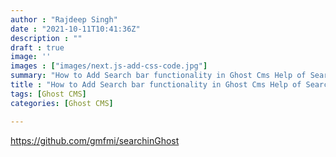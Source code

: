 ```yaml
---
author : "Rajdeep Singh"
date : "2021-10-11T10:41:36Z"
description : ""
draft : true
image: ''
images : ["images/next.js-add-css-code.jpg"]
summary: "How to Add Search bar functionality in Ghost Cms Help of SearchinGhost"
title : "How to Add Search bar functionality in Ghost Cms Help of SearchinGhost"
tags: [Ghost CMS]
categories: [Ghost CMS]

---
```





https://github.com/gmfmi/searchinGhost



